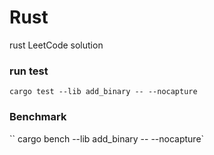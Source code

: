 # Rust
rust LeetCode solution

### run test
``
cargo test --lib add_binary -- --nocapture
``

### Benchmark
``
cargo bench --lib add_binary -- --nocapture`
